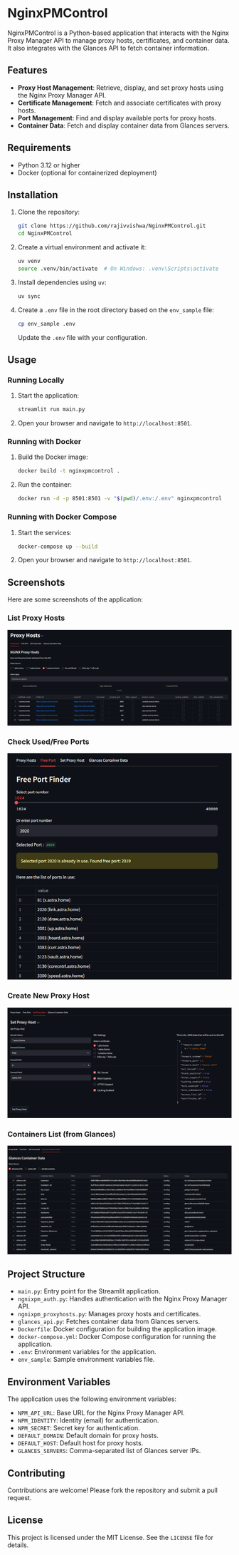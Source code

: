 # NginxPMControl

NginxPMControl is a Python-based application that interacts with the Nginx Proxy Manager API to manage proxy hosts, certificates, and container data. It also integrates with the Glances API to fetch container information.

## Features

- **Proxy Host Management**: Retrieve, display, and set proxy hosts using the Nginx Proxy Manager API.
- **Certificate Management**: Fetch and associate certificates with proxy hosts.
- **Port Management**: Find and display available ports for proxy hosts.
- **Container Data**: Fetch and display container data from Glances servers.

## Requirements

- Python 3.12 or higher
- Docker (optional for containerized deployment)

## Installation

1. Clone the repository:
   ```bash
   git clone https://github.com/rajivvishwa/NginxPMControl.git
   cd NginxPMControl
   ```

2. Create a virtual environment and activate it:
   ```bash
   uv venv
   source .venv/bin/activate  # On Windows: .venv\Scripts\activate
   ```

3. Install dependencies using `uv`:
   ```bash
   uv sync
   ```

4. Create a `.env` file in the root directory based on the `env_sample` file:
   ```bash
   cp env_sample .env
   ```
   Update the `.env` file with your configuration.

## Usage

### Running Locally

1. Start the application:
   ```bash
   streamlit run main.py
   ```

2. Open your browser and navigate to `http://localhost:8501`.

### Running with Docker

1. Build the Docker image:
   ```bash
   docker build -t nginxpmcontrol .
   ```

2. Run the container:
   ```bash
   docker run -d -p 8501:8501 -v "$(pwd)/.env:/.env" nginxpmcontrol
   ```

### Running with Docker Compose

1. Start the services:
   ```bash
   docker-compose up --build
   ```

2. Open your browser and navigate to `http://localhost:8501`.

## Screenshots

Here are some screenshots of the application:

### List Proxy Hosts
![List Proxy Hosts](images/ListProxyHosts.png)

### Check Used/Free Ports
![Free and Used Ports Check](images/CheckUsedFreePorts.png)

### Create New Proxy Host
![Create New Proxy Host](images/CreateNewProxyHost.png)

### Containers List (from Glances)
![Container List](images/GlancesContainerList.png)

## Project Structure

- `main.py`: Entry point for the Streamlit application.
- `ngnixpm_auth.py`: Handles authentication with the Nginx Proxy Manager API.
- `ngnixpm_proxyhosts.py`: Manages proxy hosts and certificates.
- `glances_api.py`: Fetches container data from Glances servers.
- `Dockerfile`: Docker configuration for building the application image.
- `docker-compose.yml`: Docker Compose configuration for running the application.
- `.env`: Environment variables for the application.
- `env_sample`: Sample environment variables file.

## Environment Variables

The application uses the following environment variables:

- `NPM_API_URL`: Base URL for the Nginx Proxy Manager API.
- `NPM_IDENTITY`: Identity (email) for authentication.
- `NPM_SECRET`: Secret key for authentication.
- `DEFAULT_DOMAIN`: Default domain for proxy hosts.
- `DEFAULT_HOST`: Default host for proxy hosts.
- `GLANCES_SERVERS`: Comma-separated list of Glances server IPs.

## Contributing

Contributions are welcome! Please fork the repository and submit a pull request.

## License

This project is licensed under the MIT License. See the `LICENSE` file for details.
